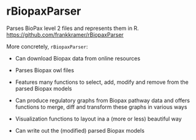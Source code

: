 # rBiopaxParser

Parses BioPax level 2 files and represents them in R.
https://github.com/frankkramer/rBiopaxParser

More concretely, `rBiopaxParser`:

 * Can download Biopax data from online resources

 * Parses Biopax owl files

 * Features many functions to select, add, modify and remove from the parsed Biopax models

 * Can produce regulatory graphs from Biopax pathway data and offers functions to merge, diff and transform these graphs in various ways 
 
 * Visualization functions to layout ina a (more or less) beautiful way
 
 * Can write out the (modified) parsed Biopax models 
 
 
